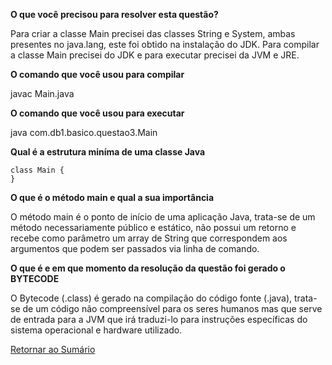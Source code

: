 **O que você precisou para resolver esta questão?**

Para criar a classe Main precisei das classes String e System, ambas presentes no
java.lang, este foi obtido na instalação do JDK. Para compilar a classe Main 
precisei do JDK e para executar precisei da JVM e JRE.

**O comando que você usou para compilar**

javac Main.java

**O comando que você usou para executar**

java com.db1.basico.questao3.Main

**Qual é a estrutura miníma de uma classe Java**
```
class Main {
}
```
**O que é o método main e qual a sua importância**

O método main é o ponto de início de uma aplicação Java, trata-se de um método 
necessariamente público e estático, não possui um retorno e recebe como parâmetro
um array de String que correspondem aos argumentos que podem ser passados via
linha de comando. 

**O que é e em que momento da resolução da questão foi gerado o BYTECODE**

O Bytecode (.class) é gerado na compilação do código fonte (.java), trata-se de 
um código não compreensível para os seres humanos mas que serve de entrada para
a JVM que irá traduzi-lo para instruções específicas do sistema operacional e 
hardware utilizado. 


[Retornar ao Sumário](../../../../../../../README.md)